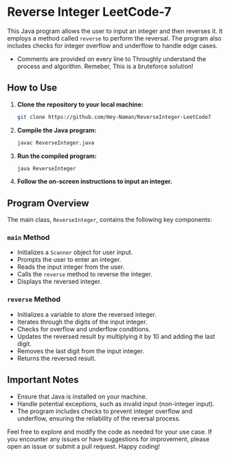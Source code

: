 # Reverse Integer LeetCode-7

This Java program allows the user to input an integer and then reverses it. It employs a method called `reverse` to perform the reversal. The program also includes checks for integer overflow and underflow to handle edge cases.

- Comments are provided on every line to Throughly understand the process and algorithm. Remeber, This is a bruteforce solution!

## How to Use

1. **Clone the repository to your local machine:**

    ```bash
    git clone https://github.com/Hey-Naman/ReverseInteger-LeetCode7
    ```

2. **Compile the Java program:**

    ```bash
    javac ReverseInteger.java
    ```

3. **Run the compiled program:**

    ```bash
    java ReverseInteger
    ```

4. **Follow the on-screen instructions to input an integer.**

## Program Overview

The main class, `ReverseInteger`, contains the following key components:

### `main` Method

- Initializes a `Scanner` object for user input.
- Prompts the user to enter an integer.
- Reads the input integer from the user.
- Calls the `reverse` method to reverse the integer.
- Displays the reversed integer.

### `reverse` Method

- Initializes a variable to store the reversed integer.
- Iterates through the digits of the input integer.
- Checks for overflow and underflow conditions.
- Updates the reversed result by multiplying it by 10 and adding the last digit.
- Removes the last digit from the input integer.
- Returns the reversed result.

## Important Notes

- Ensure that Java is installed on your machine.
- Handle potential exceptions, such as invalid input (non-integer input).
- The program includes checks to prevent integer overflow and underflow, ensuring the reliability of the reversal process.

Feel free to explore and modify the code as needed for your use case. If you encounter any issues or have suggestions for improvement, please open an issue or submit a pull request. Happy coding!
